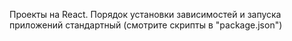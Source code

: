 Проекты на React. Порядок установки зависимостей и запуска приложений стандартный (смотрите скрипты в "package.json")
